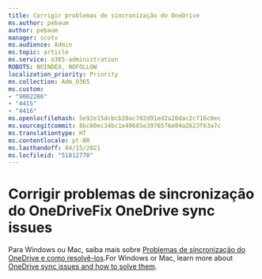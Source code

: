 ```yaml
---
title: Corrigir problemas de sincronização do OneDrive
ms.author: pebaum
author: pebaum
manager: scotv
ms.audience: Admin
ms.topic: article
ms.service: o365-administration
ROBOTS: NOINDEX, NOFOLLOW
localization_priority: Priority
ms.collection: Adm_O365
ms.custom:
- "9002286"
- "4415"
- "4416"
ms.openlocfilehash: 5e92e15dcbcb39ac702d91ed2a20dac2cf16c0ec
ms.sourcegitcommit: 8bc60ec34bc1e40685e3976576e04a2623f63a7c
ms.translationtype: HT
ms.contentlocale: pt-BR
ms.lasthandoff: 04/15/2021
ms.locfileid: "51812770"
---
```

# <a name="fix-onedrive-sync-issues"></a><span data-ttu-id="97b7d-102">Corrigir problemas de sincronização do OneDrive</span><span class="sxs-lookup"><span data-stu-id="97b7d-102">Fix OneDrive sync issues</span></span>

<span data-ttu-id="97b7d-103">Para Windows ou Mac, saiba mais sobre [Problemas de sincronização do OneDrive e como resolvê-los](https://support.office.com/article/fix-onedrive-sync-problems-0899b115-05f7-45ec-95b2-e4cc8c4670b2).</span><span class="sxs-lookup"><span data-stu-id="97b7d-103">For Windows or Mac, learn more about [OneDrive sync issues and how to solve them](https://support.office.com/article/fix-onedrive-sync-problems-0899b115-05f7-45ec-95b2-e4cc8c4670b2).</span></span>

